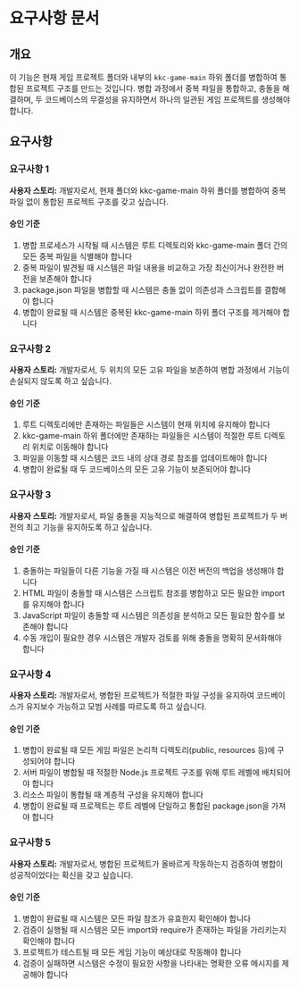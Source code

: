 # 요구사항 문서

## 개요

이 기능은 현재 게임 프로젝트 폴더와 내부의 `kkc-game-main` 하위 폴더를 병합하여 통합된 프로젝트 구조를 만드는 것입니다. 병합 과정에서 중복 파일을 통합하고, 충돌을 해결하며, 두 코드베이스의 무결성을 유지하면서 하나의 일관된 게임 프로젝트를 생성해야 합니다.

## 요구사항

### 요구사항 1

**사용자 스토리:** 개발자로서, 현재 폴더와 kkc-game-main 하위 폴더를 병합하여 중복 파일 없이 통합된 프로젝트 구조를 갖고 싶습니다.

#### 승인 기준

1. 병합 프로세스가 시작될 때 시스템은 루트 디렉토리와 kkc-game-main 폴더 간의 모든 중복 파일을 식별해야 합니다
2. 중복 파일이 발견될 때 시스템은 파일 내용을 비교하고 가장 최신이거나 완전한 버전을 보존해야 합니다
3. package.json 파일을 병합할 때 시스템은 충돌 없이 의존성과 스크립트를 결합해야 합니다
4. 병합이 완료될 때 시스템은 중복된 kkc-game-main 하위 폴더 구조를 제거해야 합니다

### 요구사항 2

**사용자 스토리:** 개발자로서, 두 위치의 모든 고유 파일을 보존하여 병합 과정에서 기능이 손실되지 않도록 하고 싶습니다.

#### 승인 기준

1. 루트 디렉토리에만 존재하는 파일들은 시스템이 현재 위치에 유지해야 합니다
2. kkc-game-main 하위 폴더에만 존재하는 파일들은 시스템이 적절한 루트 디렉토리 위치로 이동해야 합니다
3. 파일을 이동할 때 시스템은 코드 내의 상대 경로 참조를 업데이트해야 합니다
4. 병합이 완료될 때 두 코드베이스의 모든 고유 기능이 보존되어야 합니다

### 요구사항 3

**사용자 스토리:** 개발자로서, 파일 충돌을 지능적으로 해결하여 병합된 프로젝트가 두 버전의 최고 기능을 유지하도록 하고 싶습니다.

#### 승인 기준

1. 충돌하는 파일들이 다른 기능을 가질 때 시스템은 이전 버전의 백업을 생성해야 합니다
2. HTML 파일이 충돌할 때 시스템은 스크립트 참조를 병합하고 모든 필요한 import를 유지해야 합니다
3. JavaScript 파일이 충돌할 때 시스템은 의존성을 분석하고 모든 필요한 함수를 보존해야 합니다
4. 수동 개입이 필요한 경우 시스템은 개발자 검토를 위해 충돌을 명확히 문서화해야 합니다

### 요구사항 4

**사용자 스토리:** 개발자로서, 병합된 프로젝트가 적절한 파일 구성을 유지하여 코드베이스가 유지보수 가능하고 모범 사례를 따르도록 하고 싶습니다.

#### 승인 기준

1. 병합이 완료될 때 모든 게임 파일은 논리적 디렉토리(public, resources 등)에 구성되어야 합니다
2. 서버 파일이 병합될 때 적절한 Node.js 프로젝트 구조를 위해 루트 레벨에 배치되어야 합니다
3. 리소스 파일이 통합될 때 계층적 구성을 유지해야 합니다
4. 병합이 완료될 때 프로젝트는 루트 레벨에 단일하고 통합된 package.json을 가져야 합니다

### 요구사항 5

**사용자 스토리:** 개발자로서, 병합된 프로젝트가 올바르게 작동하는지 검증하여 병합이 성공적이었다는 확신을 갖고 싶습니다.

#### 승인 기준

1. 병합이 완료될 때 시스템은 모든 파일 참조가 유효한지 확인해야 합니다
2. 검증이 실행될 때 시스템은 모든 import와 require가 존재하는 파일을 가리키는지 확인해야 합니다
3. 프로젝트가 테스트될 때 모든 게임 기능이 예상대로 작동해야 합니다
4. 검증이 실패하면 시스템은 수정이 필요한 사항을 나타내는 명확한 오류 메시지를 제공해야 합니다